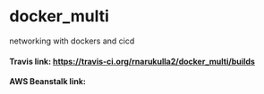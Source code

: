# docker_multi
networking with dockers and cicd

#### Travis link: https://travis-ci.org/rnarukulla2/docker_multi/builds
#### AWS Beanstalk link: 